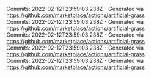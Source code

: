 Commits: 2022-02-12T23:59:03.238Z - Generated via https://github.com/marketplace/actions/artificial-grass
<br>
Commits: 2022-02-12T23:59:03.238Z - Generated via https://github.com/marketplace/actions/artificial-grass
<br>
Commits: 2022-02-12T23:59:03.238Z - Generated via https://github.com/marketplace/actions/artificial-grass
<br>
Commits: 2022-02-12T23:59:03.238Z - Generated via https://github.com/marketplace/actions/artificial-grass
<br>
Commits: 2022-02-12T23:59:03.238Z - Generated via https://github.com/marketplace/actions/artificial-grass
<br>
